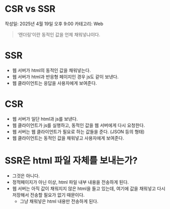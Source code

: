 # CSR vs SSR

작성일: 2025년 4월 19일 오후 9:00
카테고리: Web

> ‘렌더링‘이란 동적인 값을 언제 채워넣냐이다.
> 

# SSR

- 웹 서버가 html의 동적인 값을 채워넣는다.
- 웹 서버가 html과 반응형 페이지인 경우 js도 같이 보낸다.
- 웹 클라이언트는 응답을 사용자에게 보여준다.

# CSR

- 웹 서버가 일단 html과 js를 보낸다.
- 웹 클라이언트가 js를 실행하고, 동적인 값을 웹 서버에게 다시 요청한다.
- 웹 서버는 웹 클라이언트가 필요로 하는 값들을 준다. (JSON 등의 형태)
- 웹 클라이언트는 동적인 값을 채워넣고 사용자에게 보여준다.

# SSR은 html 파일 자체를 보내는가?

- 그것은 아니다.
- 정적페이지가 아닌 이상, html 파일 내부 내용을 전송하게 된다.
- 웹 서버는 아직 값이 채워지지 않은 html을 들고 있는데, 여기에 값을 채워넣고 다시 저장해서 전송할 필요가 없기 때문이다.
    - 그냥 채워넣은 html 내용만 전송하게 된다.